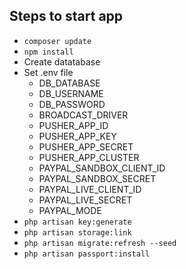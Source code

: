 ## Steps to start app

- `composer update`
- `npm install`
- Create datatabase
- Set .env file
    - DB_DATABASE
    - DB_USERNAME
    - DB_PASSWORD
    - BROADCAST_DRIVER
    - PUSHER_APP_ID
    - PUSHER_APP_KEY
    - PUSHER_APP_SECRET
    - PUSHER_APP_CLUSTER
    - PAYPAL_SANDBOX_CLIENT_ID
    - PAYPAL_SANDBOX_SECRET
    - PAYPAL_LIVE_CLIENT_ID
    - PAYPAL_LIVE_SECRET
    - PAYPAL_MODE
- `php artisan key:generate`
- `php artisan storage:link`
- `php artisan migrate:refresh --seed`
- `php artisan passport:install`